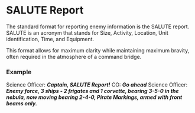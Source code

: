 ﻿---
status : 2
securityClass : 0
name : SALUTE Report
---

# SALUTE Report

The standard format for reporting enemy information is the SALUTE report.
SALUTE is an acronym that stands for Size, Activity, Location, Unit identification, Time, and Equipment.

This format allows for maximum clarity while maintaining maximum bravity, often required in the atmosphere of a command bridge.


### Example

Science Officer: ***Captain, SALUTE Report!***
CO: ***Go ahead***
Science Officer: ***Enemy force, 3 ships - 2 frigates and 1 corvette, bearing 3-5-0 in the nebula, now moving bearing 2-4-0, Pirate Markings, armed with front beams only.***
